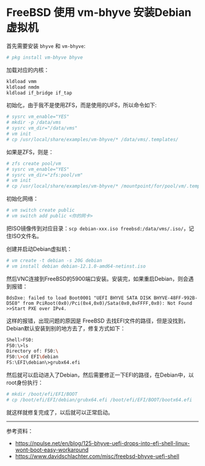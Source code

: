# FreeBSD 使用 vm-bhyve 安装Debian虚拟机

首先需要安装 `bhyve` 和 `vm-bhyve`:

```bash
# pkg install vm-bhyve bhyve
```

加载对应的内核：

```bash
kldload vmm
kldload nmdm
kldload if_bridge if_tap
```

初始化，由于我不是使用ZFS，而是使用的UFS，所以命令如下:

```bash
# sysrc vm_enable="YES"
# mkdir -p /data/vms
# sysrc vm_dir="/data/vms"
# vm init
# cp /usr/local/share/examples/vm-bhyve/* /data/vms/.templates/
```

如果是ZFS，则是：

```bash
# zfs create pool/vm
# sysrc vm_enable="YES"
# sysrc vm_dir="zfs:pool/vm"
# vm init
# cp /usr/local/share/examples/vm-bhyve/* /mountpoint/for/pool/vm/.templates/
```

初始化网络：

```bash
# vm switch create public
# vm switch add public <你的网卡>
```

把ISO镜像传到对应目录：`scp debian-xxx.iso freebsd:/data/vms/.iso/`，记住ISO文件名。

创建并启动Debian虚拟机：

```bash
# vm create -t debian -s 20G debian
# vm install debian debian-12.1.0-amd64-netinst.iso
```

然后VNC连接到FreeBSD的5900端口安装。安装完，如果重启Debian，则会遇到报错：

```
BdsDxe: failed to load Boot0001 "UEFI BHYVE SATA DISK BHYVE-48FF-992B-D5E0" from PciRoot(0x0)/Pci(0x4,0x0)/Sata(0x0,0xFFFF,0x0): Not Found
>>Start PXE over IPv4.
```

这样的报错，出现问题的原因是 FreeBSD 去找EFI文件的路径，但是没找到，Debian默认安装到别的地方去了，修复方式如下：

```bash
Shell>FS0:
FS0:\>ls
Directory of: FS0:\
FS0:\>cd EFI\debian
FS:\EFI\debian\>grubx64.efi
```

然后就可以启动进入了Debian，然后需要修正一下EFI的路径，在Debian中，以root身份执行：

```bash
# mkdir /boot/efi/EFI/BOOT
# cp /boot/efi/EFI/debian/grubx64.efi /boot/efi/EFI/BOOT/bootx64.efi
```

就这样就修复完成了，以后就可以正常启动。

---

参考资料：

- https://npulse.net/en/blog/125-bhyve-uefi-drops-into-efi-shell-linux-wont-boot-easy-workaround
- https://www.davidschlachter.com/misc/freebsd-bhyve-uefi-shell
